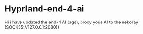 # Hyprland-end-4-ai
Hi i have updated the end-4 AI (ags), proxy youe AI to the nekoray (SOCKS5://127.0.0.1:2080))
